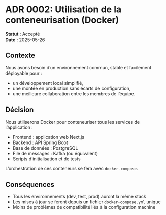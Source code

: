 # ADR 0002: Utilisation de la conteneurisation (Docker)

**Statut :** Accepté  
**Date :** 2025-05-26

## Contexte

Nous avons besoin d’un environnement commun, stable et facilement déployable pour :

- un développement local simplifié,
- une montée en production sans écarts de configuration,
- une meilleure collaboration entre les membres de l’équipe.

## Décision

Nous utiliserons Docker pour conteneuriser tous les services de l’application :

- Frontend : application web Next.js
- Backend : API Spring Boot
- Base de données : PostgreSQL
- File de messages : Kafka (ou équivalent)
- Scripts d’initialisation et de tests

L’orchestration de ces conteneurs se fera avec `docker-compose`.

## Conséquences

- Tous les environnements (dev, test, prod) auront la même stack
- Les mises à jour se feront depuis un fichier `docker-compose.yml` unique
- Moins de problèmes de compatibilité liés à la configuration machine
